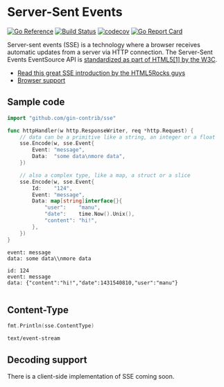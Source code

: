 # Server-Sent Events

[![Go Reference](https://pkg.go.dev/badge/github.com/gin-contrib/sse.svg)](https://pkg.go.dev/github.com/gin-contrib/sse)
[![Build Status](https://github.com/gin-contrib/sse/actions/workflows/go.yml/badge.svg)](https://github.com/gin-contrib/sse/actions/workflows/go.yml)
[![codecov](https://codecov.io/gh/gin-contrib/sse/branch/master/graph/badge.svg)](https://codecov.io/gh/gin-contrib/sse)
[![Go Report Card](https://goreportcard.com/badge/github.com/gin-contrib/sse)](https://goreportcard.com/report/github.com/gin-contrib/sse)

Server-sent events (SSE) is a technology where a browser receives automatic updates from a server via HTTP connection. The Server-Sent Events EventSource API is [standardized as part of HTML5[1] by the W3C](http://www.w3.org/TR/2009/WD-eventsource-20091029/).

- [Read this great SSE introduction by the HTML5Rocks guys](http://www.html5rocks.com/en/tutorials/eventsource/basics/)
- [Browser support](http://caniuse.com/#feat=eventsource)

## Sample code

```go
import "github.com/gin-contrib/sse"

func httpHandler(w http.ResponseWriter, req *http.Request) {
	// data can be a primitive like a string, an integer or a float
	sse.Encode(w, sse.Event{
		Event: "message",
		Data:  "some data\nmore data",
	})

	// also a complex type, like a map, a struct or a slice
	sse.Encode(w, sse.Event{
		Id:    "124",
		Event: "message",
		Data: map[string]interface{}{
			"user":    "manu",
			"date":    time.Now().Unix(),
			"content": "hi!",
		},
	})
}
```
```
event: message
data: some data\\nmore data

id: 124
event: message
data: {"content":"hi!","date":1431540810,"user":"manu"}
 
```

## Content-Type

```go
fmt.Println(sse.ContentType)
```
```
text/event-stream
```

## Decoding support

There is a client-side implementation of SSE coming soon.
